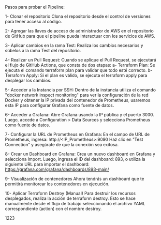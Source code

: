 Pasos para probar el Pipeline:

1- Clonar el repositorio
Clona el repositorio desde el control de versiones para tener acceso al código.

2- Agregar las llaves de acceso de administrador de AWS en el repositorio de GitHub
para que el pipeline pueda interactuar con los servicios de AWS.

3- Aplicar cambios en la rama Test: Realiza los cambios necesarios y súbelos a la rama Test del repositorio.

4- Realizar un Pull Request: Cuando se aplique el Pull Request, se ejecutará el flujo de GitHub Actions, que consta de dos etapas:
a- Terraform Plan: Se ejecuta el comando terraform plan para validar que todo esté correcto.
b- Terraform Apply: Si el plan es válido, se ejecuta el terraform apply para desplegar los cambios.

5- Acceder a la Instancia por SSH: Dentro de la instancia utiliza el comando "docker network inspect monitoring" para ver la configuración de la red Docker y obtener la IP privada del contenedor de Prometheus, usaremos esta IP para configurar Grafana como fuente de datos.

6- Acceder a Grafana: Abre Grafana usando la IP pública y el puerto 3000. Luego, accede a Configuration > Data Sources y selecciona Prometheus como fuente de datos.

7- Configurar la URL de Prometheus en Grafana: En el campo de URL de Prometheus, ingresa:
http://<IP_Prometheus>:9090
Haz clic en "Test Connection" y asegúrate de que la conexión sea exitosa.

8- Crear un Dashboard en Grafana: Crea un nuevo dashboard en Grafana y selecciona Import. Luego, ingresa el ID del dashboard: 893, o utiliza la siguiente URL para importar el dashboard:
https://grafana.com/grafana/dashboards/893-main/

9- Visualización de contenedores
Ahora tendrás un dashboard que te permitirá monitorear los contenedores en ejecución.

10- Aplicar Terraform Destroy (Manual)
Para destruir los recursos desplegados, realiza la acción de terraform destroy. Esto se hace manualmente desde el flujo de trabajo seleccionando el archivo YAML correspondiente (action) con el nombre destroy. 

1223